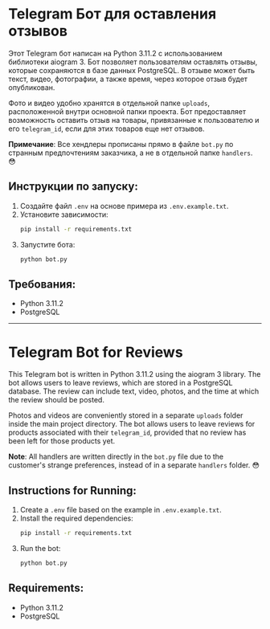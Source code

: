 # Telegram Бот для оставления отзывов

Этот Telegram бот написан на Python 3.11.2 с использованием библиотеки aiogram 3. Бот позволяет пользователям оставлять отзывы, которые сохраняются в базе данных PostgreSQL. В отзыве может быть текст, видео, фотографии, а также время, через которое отзыв будет опубликован.

Фото и видео удобно хранятся в отдельной папке `uploads`, расположенной внутри основной папки проекта. Бот предоставляет возможность оставить отзыв на товары, привязанные к пользователю и его `telegram_id`, если для этих товаров еще нет отзывов.

**Примечание**: Все хендлеры прописаны прямо в файле `bot.py` по странным предпочтениям заказчика, а не в отдельной папке `handlers`. 😳

## Инструкции по запуску:

1. Создайте файл `.env` на основе примера из `.env.example.txt`.
2. Установите зависимости:
    ```bash
    pip install -r requirements.txt
    ```
3. Запустите бота:
    ```bash
    python bot.py
    ```

## Требования:
- Python 3.11.2
- PostgreSQL
--------------
# Telegram Bot for Reviews

This Telegram bot is written in Python 3.11.2 using the aiogram 3 library. The bot allows users to leave reviews, which are stored in a PostgreSQL database. The review can include text, video, photos, and the time at which the review should be posted.

Photos and videos are conveniently stored in a separate `uploads` folder inside the main project directory. The bot allows users to leave reviews for products associated with their `telegram_id`, provided that no review has been left for those products yet.

**Note**: All handlers are written directly in the `bot.py` file due to the customer's strange preferences, instead of in a separate `handlers` folder. 😳

## Instructions for Running:

1. Create a `.env` file based on the example in `.env.example.txt`.
2. Install the required dependencies:
    ```bash
    pip install -r requirements.txt
    ```
3. Run the bot:
    ```bash
    python bot.py
    ```

## Requirements:
- Python 3.11.2
- PostgreSQL
